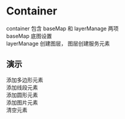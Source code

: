 # Container

container 包含 baseMap 和 layerManage 两项  
baseMap 底图设置  
layerManage 创建图层， 图层创建服务元素

## 演示

<div class="w-[500px] h-[700px]">
  <div class="flex w-full">
    <div class="flex mb-2">
      <el-button class="mr-2" size="small" @click="addPolygon">添加多边形元素</el-button>
    </div>
    <div class="flex mb-2">
      <el-button class="mr-2" size="small" @click="addLine">添加线段元素</el-button>
    </div>
    <div class="flex mb-2">
      <el-button class="mr-2" size="small" @click="addCircle">添加圆形元素</el-button>
    </div>
    <div class="flex mb-2">
      <el-button class="mr-2" size="small" @click="addImage">添加图片元素</el-button>
    </div>
    <div class="flex mb-2">
      <el-button class="mr-2" size="small" @click="clean">清空元素</el-button>
    </div>
  </div>
  <div class="w-[500px] h-[500px] border" ref="mapRef"></div>
</div>

<script setup lang="ts">
  import { createMap } from "@web-map-service/map2d";
  import { ref, onMounted, reactive } from 'vue'

  const mapRef = ref<HTMLElement>()
  let layer
  function addPolygon() {
    let data = []
    for (let i = 0;  i < 4; i++ ) {
      data.push([Math.random() * 10000, Math.random() * 10000])
    }
    const elementPolygon = layer.create({
      type: 'polygon',
      data
    })
  }

  function clean() {
    layer.clean()
  }

  function addLine() {
    let data = []
    for (let i = 0;  i < 3; i++ ) {
      data.push([Math.random() * 10000, Math.random() * 10000])
    }
    const elementLine = layer.create({
      type: 'line',
      style: {
        stroke: {
          color: 'pink',
          width: 2
        }
      },
      data
    })
  }

  function addCircle() {
    const elementCircle = layer.create({
      type: 'circle',
      style: {
        stroke: {
          color: 'blue',
          width: 2
        }
      },
      data: {
        center: [Math.random()* 10000, Math.random()* 10000],
        radius: Math.random()* 1000
      }
    })
  }

  function addImage() {
    const elementCircle = layer.create({
      type: 'image',
      image: {
        src: 'https://raw.githubusercontent.com/zhuyue6/web-map-service/main/public/images/position.png',
      },
      data: [Math.random()* 10000, Math.random()* 10000],
    })
  }

  onMounted(()=> {
    const map = createMap({
      el: mapRef.value,
    })
  
    layer = map.container.layerManager.create({
      type: 'test'
    })
  
    const elementPolygon = layer.create({
      type: 'polygon',
      rotate: 30,
      data: [[2000, 4000], [3000, 4000], [3000, 3000], [2000, 2000]]
    })
    const elementLine = layer.create({
      type: 'line',
      data: [[7000, 4000], [6000, 4000], [3000, 6000], [2000, 2000]]
    })
    const elementCircle = layer.create({
      type: 'circle',
      rotate: 30,
      data: {
        center: [6000, 6000],
        radius: 600
      }
    })
    const elementImage = layer.create({
      type: 'image',
      rotate: 30,
      image: {
        src: 'https://raw.githubusercontent.com/zhuyue6/web-map-service/main/publichttps://raw.githubusercontent.com/zhuyue6/web-map-service/main/public/images/position.png',
        width: 60,
        height: 60
      },
      data: [5000, 6000]
    })
  })
</script>